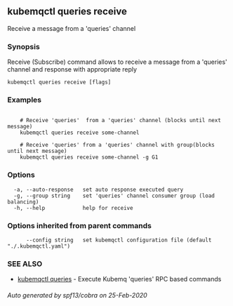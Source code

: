 ## kubemqctl queries receive

Receive a message from a 'queries' channel

### Synopsis

Receive (Subscribe) command allows to receive a message from a 'queries' channel and response with appropriate reply

```
kubemqctl queries receive [flags]
```

### Examples

```

	# Receive 'queries'  from a 'queries' channel (blocks until next message)
	kubemqctl queries receive some-channel

	# Receive 'queries' from a 'queries' channel with group(blocks until next message)
	kubemqctl queries receive some-channel -g G1

```

### Options

```
  -a, --auto-response   set auto response executed query
  -g, --group string    set 'queries' channel consumer group (load balancing)
  -h, --help            help for receive
```

### Options inherited from parent commands

```
      --config string   set kubemqctl configuration file (default "./.kubemqctl.yaml")
```

### SEE ALSO

* [kubemqctl queries](kubemqctl_queries.md)	 - Execute Kubemq 'queries' RPC based commands

###### Auto generated by spf13/cobra on 25-Feb-2020
